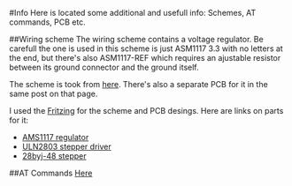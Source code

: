 #Info
Here is located some additional and usefull info: Schemes, AT commands, PCB etc.

##Wiring scheme
The wiring scheme contains a voltage regulator. Be carefull the one is used in this scheme is just ASM1117 3.3 with no letters at the end, but there's also ASM1117-REF which requires an ajustable resistor between its ground connector and the ground itself.

The scheme is took from [here](http://arduino.ru/forum/apparatnye-voprosy/podklyuchenie-regulyatora-napryazheniya-ams1117-33v). There's also a separate PCB for it in the same post on that page.

I used the [Fritzing](http://fritzing.org/home/) for the scheme and PCB desings. Here are links on parts for it:

* [AMS1117 regulator](https://github.com/tardate/LittleArduinoProjects/tree/master/FritzingParts/AMS1117)
* [ULN2803 stepper driver](https://github.com/adafruit/Fritzing-Library/blob/master/parts/ULN2803%20Darlington%20Array.fzpz)
* [28byj-48 stepper](https://github.com/tardate/X113647Stepper/blob/master/fritzing_parts/28BYJ-48%20Stepper%20Motor.fzpz)

##AT Commands
[Here](./at-commands.md)